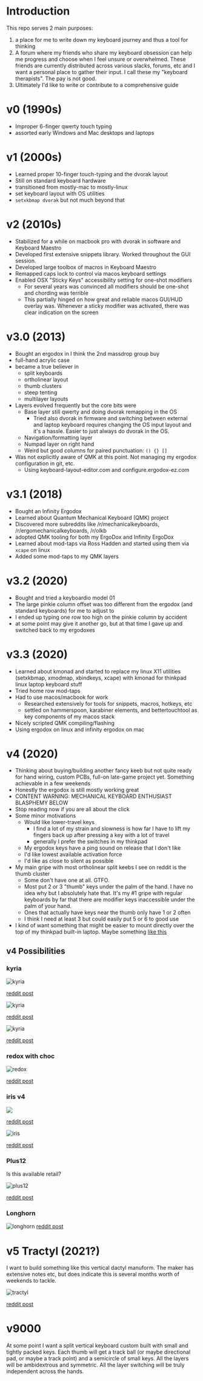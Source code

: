 # Introduction

This repo serves 2 main purposes:

1. a place for me to write down my keyboard journey and thus a tool for thinking
2. A forum where my friends who share my keyboard obsession can help me progress and choose when I feel unsure or overwhelmed. These friends are currently distributed across various slacks, forums, etc and I want a personal place to gather their input. I call these my "keyboard therapists". The pay is not good.
3. Ultimately I'd like to write or contribute to a comprehensive guide

# v0 (1990s)

- Improper 6-finger qwerty touch typing
- assorted early Windows and Mac desktops and laptops

# v1 (2000s)

- Learned proper 10-finger touch-typing and the dvorak layout
- Still on standard keyboard hardware
- transitioned from mostly-mac to mostly-linux
- set keyboard layout with OS utilities
- `setxkbmap dvorak` but not much beyond that

# v2 (2010s)

- Stabilized for a while on macbook pro with dvorak in software and Keyboard Maestro
- Developed first extensive snippets library. Worked throughout the GUI session.
- Developed large toolbox of macros in Keyboard Maestro
- Remapped caps lock to control via macos keyboard settings
- Enabled OSX "Sticky Keys" accessibility setting for one-shot modifiers
  - For several years was convinced all modifiers should be one-shot and chording was terrible
  - This partially hinged on how great and reliable macos GUI/HUD overlay was. Whenever a sticky modifier was activated, there was clear indication on the screen

# v3.0 (2013)

- Bought an ergodox in I think the 2nd massdrop group buy
- full-hand acrylic case
- became a true believer in
  - split keyboards
  - ortholinear layout
  - thumb clusters
  - steep tenting
  - multilayer layouts
- Layers evolved frequently but the core bits were
  - Base layer still qwerty and doing dvorak remapping in the OS
    - Tried also dvorak in firmware and switching between external and laptop keyboard requires changing the OS input layout and it's a hassle. Easier to just always do dvorak in the OS.
  - Navigation/formatting layer
  - Numpad layer on right hand
  - Weird but good columns for paired punctuation: `() {} []`
- Was not explicitly aware of QMK at this point. Not managing my ergodox configuration in git, etc.
  - Using keyboard-layout-editor.com and configure.ergodox-ez.com

# v3.1 (2018)

- Bought an Infinity Ergodox
- Learned about Quantum Mechanical Keyboard (QMK) project
- Discovered more subreddits like /r/mechanicalkeyboards, /r/ergomechanicalkeyboards, /r/olkb
- adopted QMK tooling for both my ErgoDox and Infinity ErgoDox
- Learned about mod-taps via Ross Hadden and started using them via `xcape` on linux
- Added some mod-taps to my QMK layers

# v3.2 (2020)

- Bought and tried a keyboardio model 01
- The large pinkie column offset was too different from the ergodox (and standard keyboards) for me to adjust to
- I ended up typing one row too high on the pinkie column by accident
- at some point may give it another go, but at that time I gave up and switched back to my ergodoxes

# v3.3 (2020)

- Learned about kmonad and started to replace my linux X11 utilities (setxkbmap, xmodmap, xbindkeys, xcape) with kmonad for thinkpad linux laptop keyboard stuff
- Tried home row mod-taps
- Had to use macos/macbook for work
  - Researched extensively for tools for snippets, macros, hotkeys, etc
  - settled on hammerspoon, karabiner elements, and bettertouchtool as key components of my macos stack
- Nicely scripted QMK compiling/flashing
- Using ergodox on linux and infinity ergodox on mac

# v4 (2020)

- Thinking about buying/building another fancy keeb but not quite ready for hand wiring, custom PCBs, full-on late-game project yet. Something achievable in a few weekends
- Honestly the ergodox is still mostly working great
- CONTENT WARNING: MECHANICAL KEYBOARD ENTHUSIAST BLASPHEMY BELOW
- Stop reading now if you are all about the click
- Some minor motivations
  - Would like lower-travel keys
    - I find a lot of my strain and slowness is how far I have to lift my fingers back up after pressing a key with a lot of travel
    - generally I prefer the switches in my thinkpad
  - My ergodox keys have a ping sound on release that I don't like
  - I'd like lowest available activation force
  - I'd like as close to silent as possible
- My main gripe with most ortholinear split keebs I see on reddit is the thumb cluster
  - Some don't have one at all. GTFO.
  - Most put 2 or 3 "thumb" keys under the palm of the hand. I have no idea why but I absolutely hate that. It's my #1 gripe with regular keyboards by far that there are modifier keys inaccessible under the palm of your hand.
  - Ones that actually have keys near the thumb only have 1 or 2 often
  - I think I need at least 3 but could easily put 5 or 6 to good use
- I kind of want something that might be easier to mount directly over the top of my thinkpad built-in laptop. Maybe something [like this](https://www.reddit.com/r/MechanicalKeyboards/comments/jkcbud/white_on_black_on_silver_on_laptop_introducing/)

## v4 Possibilities

### kyria

![kyria](https://i.imgur.com/dvI4KcU.jpeg)

[reddit post](https://www.reddit.com/r/ErgoMechKeyboards/comments/jh69s3/my_first_diy_keyboard_build_kyria/)

![kyria](https://external-preview.redd.it/imTeK5An1wr_O_9gtHY2Xubv2LuwESBO7Z-oL-Mea0o.jpg?width=960&crop=smart&auto=webp&s=b6c30dfa0331b98848fe4f4c5fa41a91ee12757f)

[reddit post](https://www.reddit.com/r/ErgoMechKeyboards/comments/jhctfw/never_shared_my_build_before_and_now_seemed_like/)

![kyria](https://preview.redd.it/k16qtlnvlup51.jpg?width=960&crop=smart&auto=webp&s=82efe94bdae5459c9ed2456dd023a2a35e3e2bf3)

[reddit post](https://www.reddit.com/r/ErgoMechKeyboards/comments/j1877x/kyria_at_his_minimum/)

### redox with choc

![redox](https://i.imgur.com/ZTlHb72.jpg)

[reddit post](https://www.reddit.com/r/ErgoMechKeyboards/comments/ji78bd/low_profile_choc_redox/)

### iris v4

![](https://preview.redd.it/pxqlpivu3gu51.jpg?width=960&crop=smart&auto=webp&s=e99b66bf5082d95a4747cdda3004f16fb6221601)

[reddit post](https://www.reddit.com/r/CustomKeyboards/comments/jfc9f9/liberated_from_fullsize_and_and_still_shrinking/)

![iris](https://preview.redd.it/qegns2qmbbb01.jpg?width=960&crop=smart&auto=webp&s=3741cec47861e93794679667f0fa20a4fb43bf7a)

[reddit post](https://www.reddit.com/r/MechanicalKeyboards/comments/7ru844/iris_and_the_titan/)

### Plus12

Is this available retail?

![plus12](https://preview.redd.it/jyni88amyka11.png?width=960&crop=smart&auto=webp&s=8817264d1ddd8b4046c5e66755e3cf1097440747)

[reddit post](https://www.reddit.com/r/MechanicalKeyboards/comments/8zpj9u/ic_plus12_split_ergonomic_keyboard/)


### Longhorn

![longhorn](https://preview.redd.it/tpikmwi6kql51.jpg?width=960&crop=smart&auto=webp&s=b65a2fb4fbb834840d118e581198688bd1c95f1c)
[reddit post](https://www.reddit.com/r/ErgoMechKeyboards/comments/io8dzf/longhorn_kb_build_httpsgithubcomtcolarlonghorn/)

# v5 Tractyl (2021?)

I want to build something like this vertical dactyl manuform. The maker has extensive notes etc, but does indicate this is several months worth of weekends to tackle.

![tractyl](https://preview.redd.it/1k2lzwhqzqz51.jpg?width=1080&crop=smart&auto=webp&s=3feff33cddc8cacac8b4639859e10f0968631939)

[reddit post](https://www.reddit.com/r/ErgoMechKeyboards/comments/jvofrz/rebuild_finally_complete/?utm_source=share&utm_medium=web2x&context=3)

# v9000

At some point I want a split vertical keyboard custom built with small and tightly packed keys. Each thumb will get a track ball (or maybe directional pad, or maybe a track point) and a semicircle of small keys. All the layers will be ambidextrous and symmetric. All the layer switching will be truly independent across the hands.
